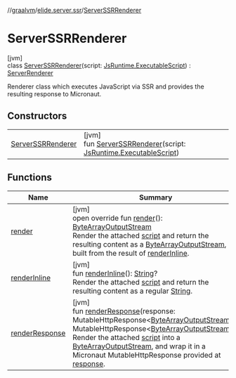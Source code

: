 //[graalvm](../../../index.md)/[elide.server.ssr](../index.md)/[ServerSSRRenderer](index.md)

# ServerSSRRenderer

[jvm]\
class [ServerSSRRenderer](index.md)(script: [JsRuntime.ExecutableScript](../../elide.runtime.graalvm/-js-runtime/-executable-script/index.md)) : [ServerRenderer](../-server-renderer/index.md)

Renderer class which executes JavaScript via SSR and provides the resulting response to Micronaut.

## Constructors

| | |
|---|---|
| [ServerSSRRenderer](-server-s-s-r-renderer.md) | [jvm]<br>fun [ServerSSRRenderer](-server-s-s-r-renderer.md)(script: [JsRuntime.ExecutableScript](../../elide.runtime.graalvm/-js-runtime/-executable-script/index.md)) |

## Functions

| Name | Summary |
|---|---|
| [render](render.md) | [jvm]<br>open override fun [render](render.md)(): [ByteArrayOutputStream](https://docs.oracle.com/javase/8/docs/api/java/io/ByteArrayOutputStream.html)<br>Render the attached [script](../../../../../packages/graalvm/elide.server.ssr/-server-s-s-r-renderer/script.md) and return the resulting content as a [ByteArrayOutputStream](https://docs.oracle.com/javase/8/docs/api/java/io/ByteArrayOutputStream.html), built from the result of [renderInline](render-inline.md). |
| [renderInline](render-inline.md) | [jvm]<br>fun [renderInline](render-inline.md)(): [String](https://kotlinlang.org/api/latest/jvm/stdlib/kotlin/-string/index.html)?<br>Render the attached [script](../../../../../packages/graalvm/elide.server.ssr/-server-s-s-r-renderer/script.md) and return the resulting content as a regular [String](https://kotlinlang.org/api/latest/jvm/stdlib/kotlin/-string/index.html). |
| [renderResponse](render-response.md) | [jvm]<br>fun [renderResponse](render-response.md)(response: MutableHttpResponse&lt;[ByteArrayOutputStream](https://docs.oracle.com/javase/8/docs/api/java/io/ByteArrayOutputStream.html)&gt;): MutableHttpResponse&lt;[ByteArrayOutputStream](https://docs.oracle.com/javase/8/docs/api/java/io/ByteArrayOutputStream.html)&gt;<br>Render the attached [script](../../../../../packages/graalvm/elide.server.ssr/-server-s-s-r-renderer/script.md) into a [ByteArrayOutputStream](https://docs.oracle.com/javase/8/docs/api/java/io/ByteArrayOutputStream.html), and wrap it in a Micronaut MutableHttpResponse provided at [response](render-response.md). |
